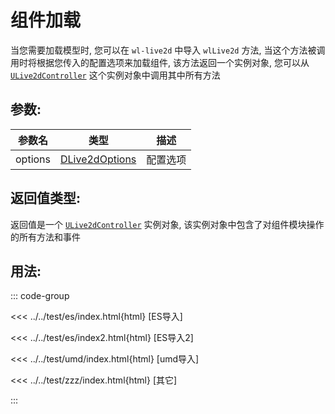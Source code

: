 # 组件加载

当您需要加载模型时, 您可以在 `wl-live2d` 中导入 `wlLive2d` 方法,
当这个方法被调用时将根据您传入的配置选项来加载组件, 该方法返回一个实例对象,
您可以从 [`ULive2dController`](../refer/control/) 这个实例对象中调用其中所有方法

## 参数:

|   参数名   |                 类型                  | 	  描述 |
|:-------:|:-----------------------------------:|:-----:|
| options | [DLive2dOptions](../refer/options/) | 配置选项  |

## 返回值类型:

返回值是一个 [`ULive2dController`](../refer/control/) 实例对象, 该实例对象中包含了对组件模块操作的所有方法和事件

## 用法:

::: code-group

<<< ../../test/es/index.html{html} [ES导入]

<<< ../../test/es/index2.html{html} [ES导入2]

<<< ../../test/umd/index.html{html} [umd导入]

<<< ../../test/zzz/index.html{html} [其它]

:::
